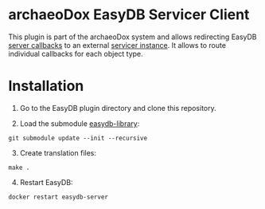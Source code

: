 # archaeoDox EasyDB Servicer Client

This plugin is part of the archaeoDox system and allows redirecting EasyDB [server callbacks](https://docs.easydb.de/en/technical/plugins/#server-callbacks) to an external [servicer instance](https://github.com/gbv/archaeodox-easydb-servicer-client-plugin).
It allows to route individual callbacks for each object type.

# Installation

1. Go to the EasyDB plugin directory and clone this repository.

2. Load the submodule [easydb-library](https://github.com/programmfabrik/easydb-library):

```
git submodule update --init --recursive
```

3. Create translation files:

```
make .
```

4. Restart EasyDB:

```
docker restart easydb-server
```